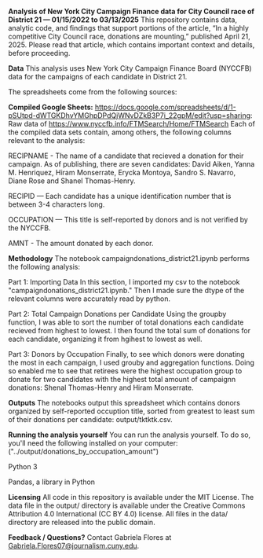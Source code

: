 **Analysis of New York City Campaign Finance data for City Council race of District 21 — 01/15/2022 to 03/13/2025**
This repository contains data, analytic code, and findings that support portions of the article, “In a highly competitive City Council race, donations are mounting,” published April 21, 2025. Please read that article, which contains important context and details, before proceeding.

**Data**
This analysis uses New York City Campaign Finance Board (NYCCFB) data for the campaigns of each candidate in District 21.

The spreadsheets come from the following sources:

**Compiled Google Sheets:**
https://docs.google.com/spreadsheets/d/1-pSUtpd-dWTGKDhvYMGhpDPdQjWNvDZkB3P7i_22gpM/edit?usp=sharing: Raw data of https://www.nyccfb.info/FTMSearch/Home/FTMSearch
Each of the compiled data sets contain, among others, the following columns relevant to the analysis:

RECIPNAME - The name of a candidate that recieved a donation for their campaign. As of publishing, there are seven candidates: David Aiken, Yanna M. Henriquez, Hiram Monserrate, Erycka Montoya, Sandro S. Navarro, Diane Rose and Shanel Thomas-Henry.

RECIPID — Each candidate has a unique identification number that is between 3-4 characters long.

OCCUPATION — This title is self-reported by donors and is not verified by the NYCCFB. 

AMNT - The amount donated by each donor. 

**Methodology**
The notebook campaigndonations_district21.ipynb performs the following analysis:

Part 1: Importing Data 
In this section, I imported my csv to the notebook "campaigndonations_district21.ipynb." Then I made sure the dtype of the relevant columns were accurately read by python. 

Part 2: Total Campaign Donations per Candidate
Using the groupby function, I was able to sort the number of total donations each candidate recieved from highest to lowest. I then found the total sum of donations for each candidate, organizing it from hgihest to lowest as well.

Part 3: Donors by Occupation
Finally, to see which donors were donating the most in each campaign, I used grouby and aggregation functions. Doing so enabled me to see that retirees were the highest occupation group to donate for two candidates with the highest total amount of campaignn donations: Shenal Thomas-Henry and Hiram Monserrate. 

**Outputs**
The notebooks output this spreadsheet which contains donors organized by self-reported occuption title, sorted from greatest to least sum of their donations per candidate: output/tktktk.csv.

**Running the analysis yourself**
You can run the analysis yourself. To do so, you'll need the following installed on your computer: 
("../output/donations_by_occupation_amount")

Python 3

Pandas, a library in Python

**Licensing**
All code in this repository is available under the MIT License. The data file in the output/ directory is available under the Creative Commons Attribution 4.0 International (CC BY 4.0) license. All files in the data/ directory are released into the public domain.

**Feedback / Questions?**
Contact Gabriela Flores at Gabriela.Flores07@journalism.cuny.edu.
